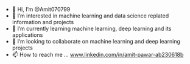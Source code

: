 - 👋 Hi, I’m @Amit070799
- 👀 I’m interested in machine learning and data science replated information and projects
- 🌱 I’m currently learning machine learning, deep learning and its applications
- 💞️ I’m looking to collaborate on machine learning and deep learning projects
- 📫 How to reach me ... www.linkedin.com/in/amit-pawar-ab230618b


<!---
Amit070799/Amit070799 is a ✨ special ✨ repository because its `README.md` (this file) appears on your GitHub profile.
You can click the Preview link to take a look at your changes.
--->
